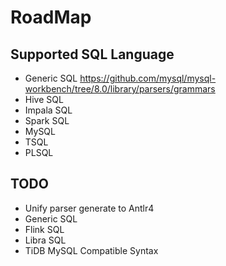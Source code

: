 # RoadMap

## Supported SQL Language

- Generic SQL
    <https://github.com/mysql/mysql-workbench/tree/8.0/library/parsers/grammars>
- Hive SQL
- Impala SQL
- Spark SQL
- MySQL
- TSQL
- PLSQL

## TODO

- Unify parser generate to Antlr4
- Generic SQL
- Flink SQL
- Libra SQL
- TiDB
    MySQL Compatible Syntax
